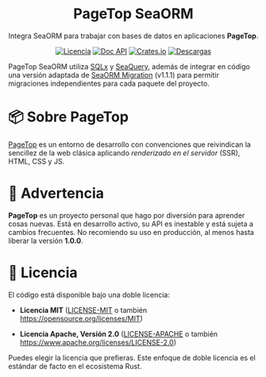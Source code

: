 <div align="center">

<h1>PageTop SeaORM</h1>

<p>Integra SeaORM para trabajar con bases de datos en aplicaciones <strong>PageTop</strong>.</p>

[![Licencia](https://img.shields.io/badge/license-MIT%2FApache-blue.svg?label=Licencia&style=for-the-badge)](#-license)
[![Doc API](https://img.shields.io/docsrs/pagetop-seaorm?label=Doc%20API&label=API%20Docs&style=for-the-badge&logo=Docs.rs)](https://docs.rs/pagetop-seaorm)
[![Crates.io](https://img.shields.io/crates/v/pagetop-seaorm.svg?style=for-the-badge&logo=ipfs)](https://crates.io/crates/pagetop-seaorm)
[![Descargas](https://img.shields.io/crates/d/pagetop-seaorm.svg?label=Descargas&style=for-the-badge&logo=transmission)](https://crates.io/crates/pagetop-seaorm)

</div>

PageTop SeaORM utiliza [SQLx](https://crates.io/crates/sqlx) y
[SeaQuery](https://crates.io/crates/sea-query), además de integrar en código una versión adaptada de
[SeaORM Migration](https://github.com/SeaQL/sea-orm/tree/1.1.1/sea-orm-migration/src) (v1.1.1) para
permitir migraciones independientes para cada paquete del proyecto.


# 📦 Sobre PageTop

[PageTop](https://docs.rs/pagetop) es un entorno de desarrollo con convenciones que reivindican la
sencillez de la web clásica aplicando *renderizado en el servidor* (SSR), HTML, CSS y JS.


# 🚧 Advertencia

**PageTop** es un proyecto personal que hago por diversión para aprender cosas nuevas. Está en
desarrollo activo, su API es inestable y está sujeta a cambios frecuentes. No recomiendo su uso en
producción, al menos hasta liberar la versión **1.0.0**.


# 📜 Licencia

El código está disponible bajo una doble licencia:

  * **Licencia MIT**
    ([LICENSE-MIT](LICENSE-MIT) o también https://opensource.org/licenses/MIT)

  * **Licencia Apache, Versión 2.0**
    ([LICENSE-APACHE](LICENSE-APACHE) o también https://www.apache.org/licenses/LICENSE-2.0)

Puedes elegir la licencia que prefieras. Este enfoque de doble licencia es el estándar de facto en
el ecosistema Rust.
